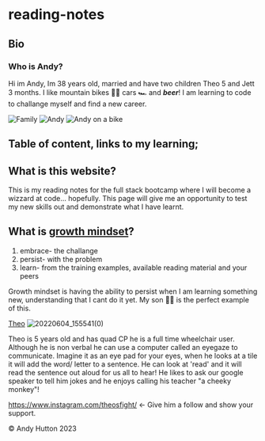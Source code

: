 # reading-notes

## Bio
### Who is **Andy**? 

Hi im Andy, Im 38 years old, married  and have two children Theo 5 and Jett 3 months.
I like mountain bikes 🚵‍♂️ cars 🏎️ and ***beer***! 
I am learning to code to challange myself and find a new career.

![Family](https://user-images.githubusercontent.com/122787650/212732356-6b870cfd-f157-4da9-98c7-025217447708.jpg)
![Andy](https://user-images.githubusercontent.com/122787650/212679054-9c12645b-c8cb-4ad1-b720-fb70a1153944.jpg)
![Andy on a bike](https://user-images.githubusercontent.com/122787650/212671193-d6b9d082-79a1-48b7-bbcd-52a9fe6118a5.jpg)

## Table of content, links to my learning;

## What is this website?

This is my reading notes for the full stack bootcamp where I will become a wizzard at code... hopefully.
This page will give me an opportunity to test my new skills out and demonstrate what I have learnt.

## What is [growth mindset](https://www.atlassian.com/blog/inside-atlassian/growth-mindset)?

1. embrace- the challange
2. persist- with the problem
3. learn- from the training examples, available reading material and your peers

Growth mindset is having the ability to persist when I am learning something new, understanding that I cant do it yet.
My son 👨‍🦽 is the perfect example of this.

[Theo](https://just4children.org/theos-fight/)
![20220604_155541(0)](https://user-images.githubusercontent.com/122787650/212678210-21e9ce92-3be4-46d0-bfeb-997a296c9b79.jpg)

Theo is 5 years old and has quad CP he is a full time wheelchair user.  
Although he is non verbal he can use a computer called an eyegaze to communicate. Imagine it as an eye pad for your eyes, when he looks at a tile it will add the word/ letter to a sentence. He can look at 'read' and it will read the sentence out aloud for us all to hear! He likes to ask our google speaker to tell him jokes and he enjoys calling his teacher "a cheeky monkey"!

<https://www.instagram.com/theosfight/> <- Give him a follow and show your support.

© Andy Hutton 2023
